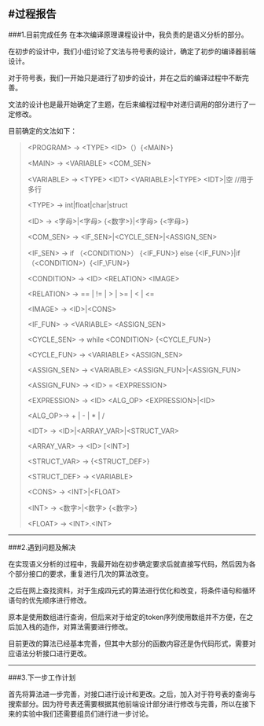 #过程报告
---
###1.目前完成任务
在本次编译原理课程设计中，我负责的是语义分析的部分。

在初步的设计中，我们小组讨论了文法与符号表的设计，确定了初步的编译器前端设计。

对于符号表，我们一开始只是进行了初步的设计，并在之后的编译过程中不断完善。

文法的设计也是最开始确定了主题，在后来编程过程中对递归调用的部分进行了一定修改。

目前确定的文法如下：
><PROGRAM\> -> <TYPE\> <ID\>（）{<MAIN\>}
>
><MAIN\> -> <VARIABLE\> <COM\_SEN\>
>
><VARIABLE\> -> <TYPE\> <IDT\> <VARIABLE\>|<TYPE\> <IDT\>|空       //用于多行
>
><TYPE\> -> int|float|char|struct
>
><ID\> -> <字母\>|<字母\> {<数字\>}|<字母\> {<字母\>}
>
><COM\_SEN\> -> <IF\_SEN\>|<CYCLE\_SEN\>|<ASSIGN\_SEN\>
>
><IF\_SEN\> -> if （<CONDITION\>） {<IF\_FUN\>} else {<IF\_FUN\>}|if（<CONDITION\>）{<IF_\FUN\>}
>
><CONDITION\> -> <ID\> <RELATION\> <IMAGE\>
>
><RELATION\> -> == | != | > | >= | < | <=
>
><IMAGE\> -> <ID\>|<CONS\>
>
><IF\_FUN\> -> <VARIABLE\> <ASSIGN\_SEN\>
>
><CYCLE\_SEN\> -> while <CONDITION\> {<CYCLE\_FUN\>}
>
><CYCLE\_FUN\> -> <VARIABLE\> <ASSIGN\_SEN\>
>
><ASSIGN\_SEN\> -> <VARIABLE\> <ASSIGN\_FUN\>|<ASSIGN\_FUN\>
>
><ASSIGN\_FUN\> -> <ID\> = <EXPRESSION\>
>
><EXPRESSION\> -> <ID\> <ALG\_OP> <EXPRESSION\>|<ID\>
>
><ALG\_OP>-> + | - | * | /
>
><IDT\> -> <ID\>|<ARRAY\_VAR\>|<STRUCT\_VAR\>
>
><ARRAY\_VAR\> -> <ID\> [<INT\>]
>
><STRUCT\_VAR\> -> {<STRUCT\_DEF\>}
>
><STRUCT\_DEF\> -> <VARIABLE\>
>
><CONS\> -> <INT\>|<FLOAT\>
>
><INT\> -> <数字\>|<数字\> {<数字\>}
>
><FLOAT\> -> <INT\>.<INT\>
---
###2.遇到问题及解决

在实现语义分析的过程中，我最开始在初步确定要求后就直接写代码，然后因为各个部分接口的要求，重复进行几次的算法改变。

之后在网上查找资料，对于生成四元式的算法进行优化和改变，将条件语句和循环语句的优先顺序进行修改。

原本是使用数组进行查询，但后来对于给定的token序列使用数组并不方便，在之后加入栈的造作，对算法需要进行修改。

目前更改的算法已经基本完善，但其中大部分的函数内容还是伪代码形式，需要对应语法分析接口进行更改。

---
###3.下一步工作计划

首先将算法进一步完善，对接口进行设计和更改。之后，加入对于符号表的查询与搜索部分。因为符号表还需要根据其他前端设计部分进行修改与完善，所以在接下来的实验中我们还需要组员们进行进一步讨论。



